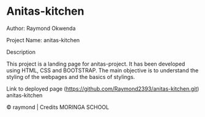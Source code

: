 # Anitas-kitchen

Author: Raymond Okwenda

Project Name: anitas-kitchen

Description

This project is a landing page for anitas-project. It has been developed using HTML, CSS and BOOTSTRAP. The main objective is to understand the styling of the webpages and the basics of stylings.

Link to deployed page (https://github.com/Raymond2393/anitas-kitchen.git) anitas-kitchen

© raymond  | Credits MORINGA SCHOOL
